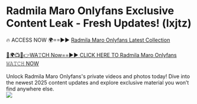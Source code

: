 # Radmila Maro Onlyfans Exclusive Content Leak - Fresh Updates! (lxjtz)

🔥 ACCESS NOW 🌍==►► <a href="https://tinyurl.com/kvy9nzfs" rel="nofollow">Radmila Maro Onlyfans Latest Collection</a>
<br><br>
[🔴🌍📺📱👉WA𝚃CH Now==►► CLICK HERE TO Radmila Maro Onlyfans 𝚆𝙰𝚃𝙲𝙷 NOW](https://tinyurl.com/kvy9nzfs)
<br><br>
Unlock Radmila Maro Onlyfans's private videos and photos today! Dive into the newest 2025 content updates and explore exclusive material you won’t find anywhere else.
<br>
<a href="https://tinyurl.com/kvy9nzfs" rel="nofollow" data-target="animated-image.originalLink"><img src="https://camo.githubusercontent.com/8a4f000d20f83aca3bf7ec5f350d767afa0574a8a352519fd8cfa583a6f93a33/68747470733a2f2f692e696d6775722e636f6d2f644a486b345a712e676966" data-canonical-src="https://i.imgur.com/dJHk4Zq.gif" style="max-width: 100%; display: inline-block;" data-target="animated-image.originalImage"></a>
<br>
